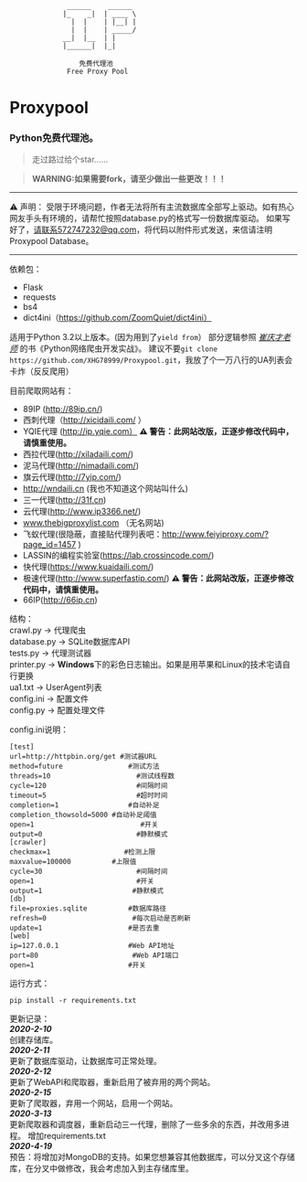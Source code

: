 ```
              ______    ______
             |_    _|  | ____ \     
               |  |    | |__| |   
               |  |    | _____/
             __|  |__  | |
             |______|  |_|

                 免费代理池
              Free Proxy Pool
```
# Proxypool
### Python免费代理池。
> 走过路过给个star......


> **WARNING:如果需要fork，请至少做出一些更改！！！**

***
⚠    声明：
受限于环境问题，作者无法将所有主流数据库全部写上驱动。如有热心网友手头有环境的，请帮忙按照database.py的格式写一份数据库驱动。
如果写好了，请联系572747232@qq.com，将代码以附件形式发送，来信请注明Proxypool Database。
***

依赖包：
* Flask
* requests
* bs4
* dict4ini（https://github.com/ZoomQuiet/dict4ini）

适用于Python 3.2以上版本。(因为用到了`yield from`）
部分逻辑参照 [*崔庆才老师*](http://cuiqingcai.com/) 的书《Python网络爬虫开发实战》。
建议不要`git clone https://github.com/XHG78999/Proxypool.git`，我放了个一万八行的UA列表会卡炸（反反爬用）

目前爬取网站有：
* 89IP (http://89ip.cn/)
* 西刺代理（http://xicidaili.com/ ）
* YQIE代理 (http://ip.yqie.com） **⚠    警告：此网站改版，正逐步修改代码中，请慎重使用。**
* 西拉代理(http://xiladaili.com/)
* 泥马代理(http://nimadaili.com/)
* 旗云代理(http://7yip.com/)
* http://wndaili.cn (我也不知道这个网站叫什么)
* 三一代理(http://31f.cn)
* 云代理(http://www.ip3366.net/)
* www.thebigproxylist.com （无名网站)
* 飞蚁代理(很隐蔽，直接贴代理列表吧：http://www.feiyiproxy.com/?page_id=1457 )
* LASSIN的编程实验室(https://lab.crossincode.com/)
* 快代理(https://www.kuaidaili.com/)
* 极速代理(http://www.superfastip.com/) **⚠    警告：此网站改版，正逐步修改代码中，请慎重使用。**
* 66IP(http://66ip.cn)

结构：<br />
crawl.py -> 代理爬虫<br />
database.py -> SQLite数据库API<br />
tests.py -> 代理测试器<br />
printer.py -> **Windows**下的彩色日志输出。如果是用苹果和Linux的技术宅请自行更换<br />
ua1.txt -> UserAgent列表<br />
config.ini -> 配置文件<br />
config.py -> 配置处理文件<br />

config.ini说明：
```
[test]
url=http://httpbin.org/get #测试器URL
method=future                #测试方法
threads=10                     #测试线程数
cycle=120                      #间隔时间
timeout=5                      #超时时间
completion=1                 #自动补足
completion_thowsold=5000 #自动补足阈值
open=1                          #开关
output=0                       #静默模式
[crawler]
checkmax=1                  #检测上限 
maxvalue=100000          #上限值
cycle=30                       #间隔时间
open=1                         #开关
output=1                      #静默模式
[db]
file=proxies.sqlite          #数据库路径
refresh=0                     #每次启动是否刷新
update=1                     #是否去重
[web]
ip=127.0.0.1                 #Web API地址
port=80                       #Web API端口
open=1                       #开关
```

运行方式：
```
pip install -r requirements.txt
```

更新记录：<br />
***2020-2-10***<br />
    创建存储库。<br />
***2020-2-11***<br />
    更新了数据库驱动，让数据库可正常处理。<br />
***2020-2-12***<br />
    更新了WebAPI和爬取器，重新启用了被弃用的两个网站。<br />
***2020-2-15***<br />
    更新了爬取器，弃用一个网站，启用一个网站。<br />
***2020-3-13***<br />
    更新爬取器和调度器，重新启动三一代理，删除了一些多余的东西，并改用多进程。
    增加requirements.txt<br />
***2020-4-19***<br />
    预告：将增加对MongoDB的支持。如果您想兼容其他数据库，可以分叉这个存储库，在分叉中做修改，我会考虑加入到主存储库里。    
